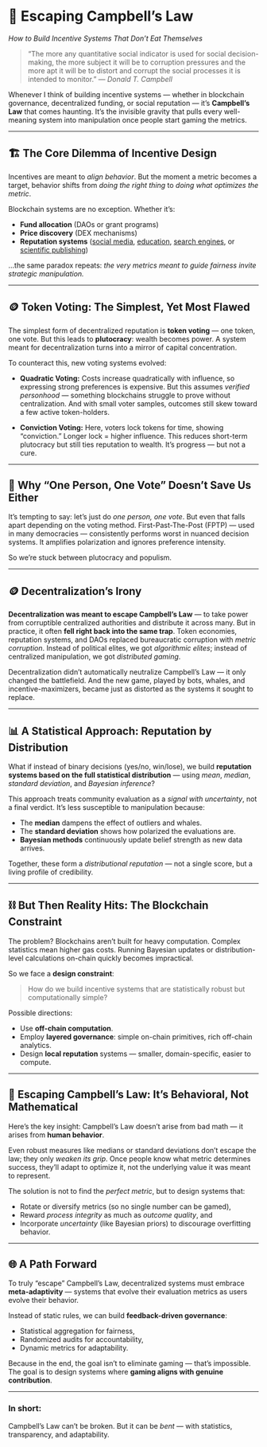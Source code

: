 # 🧩 Escaping Campbell’s Law

*How to Build Incentive Systems That Don’t Eat Themselves*

> “The more any quantitative social indicator is used for social decision-making, the more subject it will be to corruption pressures and the more apt it will be to distort and corrupt the social processes it is intended to monitor.”
> — *Donald T. Campbell*

Whenever I think of building incentive systems — whether in blockchain governance, decentralized funding, or social reputation — it’s **Campbell’s Law** that comes haunting. It’s the invisible gravity that pulls every well-meaning system into manipulation once people start gaming the metrics.

---

## 🏗️ The Core Dilemma of Incentive Design

Incentives are meant to *align behavior*. But the moment a metric becomes a target, behavior shifts from *doing the right thing* to *doing what optimizes the metric*.

Blockchain systems are no exception. Whether it’s:

* **Fund allocation** (DAOs or grant programs)
* **Price discovery** (DEX mechanisms)
* **Reputation systems** ([social media](https://news.yale.edu/2021/08/13/likes-and-shares-teach-people-express-more-outrage-online), [education](https://en.wikipedia.org/wiki/Teaching_to_the_test), [search engines](https://theconversation.com/its-not-just-a-social-media-problem-how-search-engines-spread-misinformation-152155), or [scientific publishing](https://www.livescience.com/human-behavior/citation-cartels-ghost-writing-and-fake-peer-review-how-fraud-is-causing-a-crisis-in-science-and-what-we-can-do-about-it-opinion))

…the same paradox repeats: *the very metrics meant to guide fairness invite strategic manipulation.*

---

## 🪙 Token Voting: The Simplest, Yet Most Flawed

The simplest form of decentralized reputation is **token voting** — one token, one vote.
But this leads to **plutocracy**: wealth becomes power. A system meant for decentralization turns into a mirror of capital concentration.

To counteract this, new voting systems evolved:

* **Quadratic Voting:** Costs increase quadratically with influence, so expressing strong preferences is expensive. But this assumes *verified personhood* — something blockchains struggle to prove without centralization. And with small voter samples, outcomes still skew toward a few active token-holders.

* **Conviction Voting:** Here, voters lock tokens for time, showing “conviction.” Longer lock = higher influence. This reduces short-term plutocracy but still ties reputation to wealth. It’s progress — but not a cure.

---

## 🧠 Why “One Person, One Vote” Doesn’t Save Us Either

It’s tempting to say: let’s just do *one person, one vote*.
But even that falls apart depending on the voting method.
First-Past-The-Post (FPTP) — used in many democracies — consistently performs worst in nuanced decision systems. It amplifies polarization and ignores preference intensity.

So we’re stuck between plutocracy and populism.

---

## 🪙 Decentralization’s Irony

**Decentralization was meant to escape Campbell’s Law** — to take power from corruptible centralized authorities and distribute it across many.
But in practice, it often **fell right back into the same trap**.
Token economies, reputation systems, and DAOs replaced bureaucratic corruption with *metric corruption*. Instead of political elites, we got *algorithmic elites*; instead of centralized manipulation, we got *distributed gaming*.

Decentralization didn’t automatically neutralize Campbell’s Law — it only changed the battlefield.
And the new game, played by bots, whales, and incentive-maximizers, became just as distorted as the systems it sought to replace.

---

## 📊 A Statistical Approach: Reputation by Distribution

What if instead of binary decisions (yes/no, win/lose), we build **reputation systems based on the full statistical distribution** — using *mean*, *median*, *standard deviation*, and *Bayesian inference*?

This approach treats community evaluation as a *signal with uncertainty*, not a final verdict.
It’s less susceptible to manipulation because:

* The **median** dampens the effect of outliers and whales.
* The **standard deviation** shows how polarized the evaluations are.
* **Bayesian methods** continuously update belief strength as new data arrives.

Together, these form a *distributional reputation* — not a single score, but a living profile of credibility.

---

## ⛓️ But Then Reality Hits: The Blockchain Constraint

The problem? Blockchains aren’t built for heavy computation.
Complex statistics mean higher gas costs.
Running Bayesian updates or distribution-level calculations on-chain quickly becomes impractical.

So we face a **design constraint**:

> How do we build incentive systems that are statistically robust but computationally simple?

Possible directions:

* Use **off-chain computation**.
* Employ **layered governance**: simple on-chain primitives, rich off-chain analytics.
* Design **local reputation** systems — smaller, domain-specific, easier to compute.

---

## 🧩 Escaping Campbell’s Law: It’s Behavioral, Not Mathematical

Here’s the key insight:
Campbell’s Law doesn’t arise from bad math — it arises from **human behavior**.

Even robust measures like medians or standard deviations don’t escape the law; they only *weaken its grip*.
Once people know what metric determines success, they’ll adapt to optimize it, not the underlying value it was meant to represent.

The solution is not to find the *perfect metric*, but to design systems that:

* Rotate or diversify metrics (so no single number can be gamed),
* Reward *process integrity* as much as *outcome quality*, and
* Incorporate *uncertainty* (like Bayesian priors) to discourage overfitting behavior.

---

## 🌐 A Path Forward

To truly “escape” Campbell’s Law, decentralized systems must embrace **meta-adaptivity** — systems that evolve their evaluation metrics as users evolve their behavior.

Instead of static rules, we can build **feedback-driven governance**:

* Statistical aggregation for fairness,
* Randomized audits for accountability,
* Dynamic metrics for adaptability.

Because in the end, the goal isn’t to eliminate gaming — that’s impossible.
The goal is to design systems where **gaming aligns with genuine contribution**.

---

### **In short:**

Campbell’s Law can’t be broken.
But it can be *bent* — with statistics, transparency, and adaptability.
